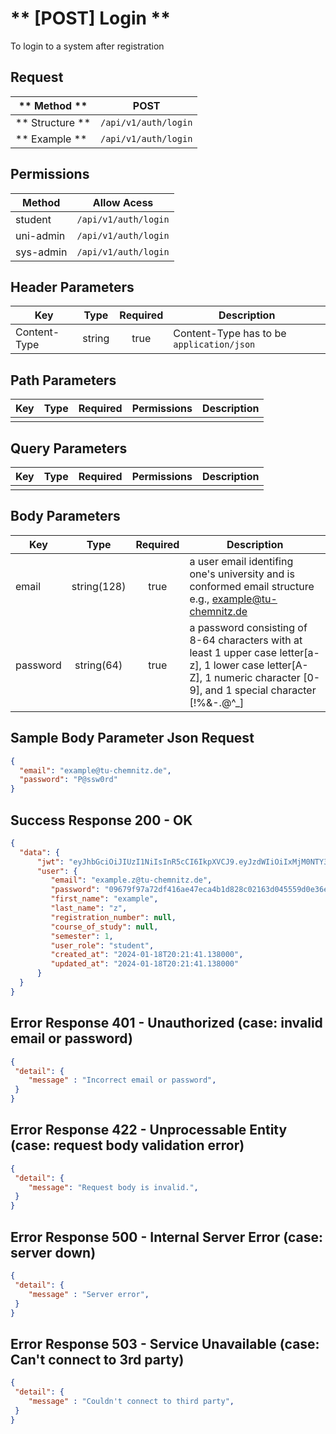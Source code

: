 # ** [POST] Login **

To login to a system after registration

## Request

| ** Method **     | POST                              |
| ---------------- | ----------------------------------|
| ** Structure **  | `/api/v1/auth/login`              |
| ** Example **    | `/api/v1/auth/login`              |

## Permissions

| Method          | Allow Acess                       |
| ----------------| ----------------------------------|
| student         | `/api/v1/auth/login`              |
| uni-admin       | `/api/v1/auth/login`              |
| sys-admin       | `/api/v1/auth/login`              |

## Header Parameters

| Key                 | Type       | Required  | Description                                 |
| ------------------- | :--------: | :-------: | ------------------------------------------- |
| Content-Type        | string     | true      | Content-Type has to be `application/json`   |

## Path Parameters

| Key       | Type      | Required     | Permissions  | Description                     |
| --------- | :-------: | :----------: | :----------: | ------------------------------- |
|           |           |              |              |                                 |

## Query Parameters

| Key       | Type      | Required     | Permissions  | Description                     |
| --------- | :-------: | :----------: | :----------: | ------------------------------- |
|           |           |              |              |                                 |

## Body Parameters

| Key          | Type         | Required     | Description                                                                                                                  |
| ------------ | :----------: | :----------: | ---------------------------------------------------------------------------------------------------------------------------- |
| email        | string(128)  | true         | a user email identifing one's university and is conformed email structure e.g., example@tu-chemnitz.de                       |
| password     | string(64)   | true         | a password consisting of 8-64 characters with at least 1 upper case letter[a-z], 1 lower case letter[A-Z], 1 numeric character [0-9], and 1 special character [!%&-.@^_] |


## Sample Body Parameter Json Request
```json
{
  "email": "example@tu-chemnitz.de",
  "password": "P@ssw0rd"
}
```

## Success Response 200 - OK
```json
{
  "data": {
      "jwt": "eyJhbGciOiJIUzI1NiIsInR5cCI6IkpXVCJ9.eyJzdWIiOiIxMjM0NTY3ODkwIiwibmFtZSI6IkpvaG4gRG9lIiwiaWF0IjoxNTE2MjM5MDIyfQ.SflKxwRJSMeKKF2QT4fwpMeJf36POk6yJV_adQssw5c",
      "user": {
         "email": "example.z@tu-chemnitz.de",
         "password": "09679f97a72df416ae47eca4b1d828c02163d045559d0e36e617494c3919a2a4:2b3f0c6c65ad49a4815cd9ad1e67ff52",
         "first_name": "example",
         "last_name": "z",
         "registration_number": null,
         "course_of_study": null,
         "semester": 1,
         "user_role": "student",
         "created_at": "2024-01-18T20:21:41.138000",
         "updated_at": "2024-01-18T20:21:41.138000"
      }
  }
}
```

## Error Response 401 - Unauthorized (case: invalid email or password)
```json
{
 "detail": { 
    "message" : "Incorrect email or password",
 }
}
```

## Error Response 422 - Unprocessable Entity (case: request body validation error)
```json
{
 "detail": { 
    "message": "Request body is invalid.",
 }
}
```

## Error Response 500 - Internal Server Error (case: server down)
```json
{
 "detail": { 
    "message" : "Server error",
 }
}
```

## Error Response 503 - Service Unavailable (case: Can't connect to 3rd party)
```json
{
 "detail": { 
    "message" : "Couldn't connect to third party",
 }
}
```

